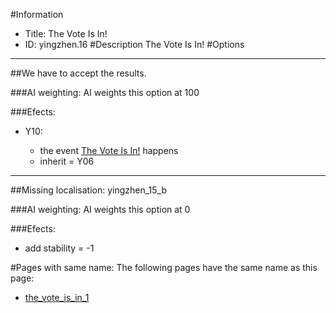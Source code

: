 #Information
 - Title: The Vote Is In!
 - ID: yingzhen.16
#Description
The Vote Is In!
#Options

___
##We have to accept the results.

###AI weighting:
AI weights this option at 100


###Efects:<ul><li>Y10:</li><ul><li>the event [The Vote Is In!](../events/the_vote_is_in_1.md) happens</li><li>inherit = Y06</li></ul></ul>

___
##Missing localisation: yingzhen_15_b

###AI weighting:
AI weights this option at 0


###Efects:<ul><li>add stability = -1</li></ul>


#Pages with same name:
The following pages have the same name as this page:
 - [the_vote_is_in_1](the_vote_is_in_1.md)
